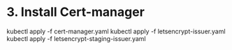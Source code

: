 # 3. Install Cert-manager

kubectl apply -f cert-manager.yaml
kubectl apply -f letsencrypt-issuer.yaml
kubectl apply -f letsencrypt-staging-issuer.yaml
